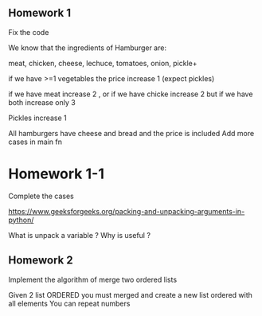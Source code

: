 ## Homework 1


Fix the code 

We know that the ingredients of Hamburger are:

meat, chicken, cheese, lechuce, tomatoes, onion, pickle+

if we have >=1 vegetables the price increase 1  (expect pickles) 

if we have meat increase 2 , or if we have chicke increase 2
but if we have both increase only 3

Pickles increase 1 

All hamburgers have cheese and bread and the price is included 
Add more cases in main fn

# Homework 1-1

Complete the cases

https://www.geeksforgeeks.org/packing-and-unpacking-arguments-in-python/

What is unpack a variable ?
Why is useful ?

## Homework 2 

Implement the algorithm of merge two ordered lists

Given 2 list ORDERED you must merged and create a new list ordered with all elements
You can repeat numbers


